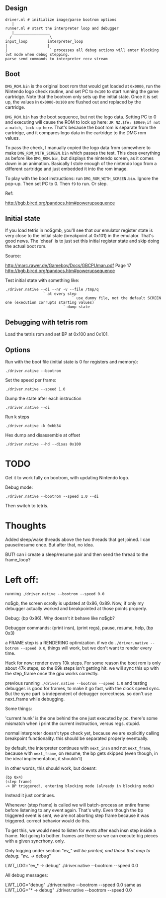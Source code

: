 ## Design

```
driver.ml # initialize image/parse bootrom options
   |
runner.ml # start the interpreter loop and debugger
   |________________
  /                 \
input_loop         interpreter_loop
|                  |
|                   ` processes all debug actions will enter blocking lwt mode when debug stepping.
parse send commands to interpreter recv stream
```

## Boot

`DMG_ROM.bin` is the original boot rom that would get loaded at `0x0000`, run
the Nintendo logo check routine, and set PC to `0x100` to start running the
game cartridge. Note that the bootrom only sets up the initial state. Once it
is set up, the values in `0x0000-0x100` are flushed out and replaced by the
cartridge.

`DMG_ROM.bin` has the boot sequence, but not the logo data. Setting PC to 0 and
executing will cause the ROM to lock up here: `JR NZ,$fe; $00e9;if not a match,
lock up here`. That's because the boot rom is separate from the cartridge, and
it compares logo data in the cartridge to the DMG rom values.

To pass the check, I manually copied the logo data from somewhere to make
`DMG_ROM_WITH_SCREEN.bin` which passes the test. This does everything as before
like `DMG_ROM.bin`, but displays the nintendo screen, as it comes down in an
animation. Basically I stole enough of the nintendo logo from a different
cartridge and just embedded it into the rom image.

To play with the boot instructions: run `DMG_ROM_WITH_SCREEN.bin`. Ignore the
pop-up. Then set PC to 0. Then `f9` to run. Or step.

Ref:

http://bgb.bircd.org/pandocs.htm#powerupsequence


## Initial state

If you load tetris in no$gmb, you'll see that our emulator register state is
very close to the initial state (breakpoint at 0x101) in the emulator. That's
good news. The 'cheat' is to just set this initial register state and skip
doing the actual boot rom.

Source:

http://marc.rawer.de/Gameboy/Docs/GBCPUman.pdf Page 17
http://bgb.bircd.org/pandocs.htm#powerupsequence

Test initial state with something like:

```
./driver.native --di --nr -v --file /tmp/q
                 ` at every step
                              ` use dummy file, not the default SCREEN one (execution corrupts starting values)
                          `-dump state

```


## Debugging with tetris rom

Load the tetris rom and set BP at 0x100 and 0x101.


## Options

Run with the boot file (initial state is 0 for registers and memory):

`./driver.native --bootrom`

Set the speed per frame:

`./driver.native --speed 1.0`

Dump the state after each instruction

`./driver.native --di`

Run k steps

`./driver.native -k 0xbb34`

Hex dump and disassemble at offset

`./driver.native --hd --disas 0x100`


# TODO

Get it to work fully on bootrom, with updating Nintendo logo.

Debug mode:

`./driver.native --bootrom --speed 1.0 --di`

Then switch to tetris.



# Thoughts

Added sleep/wake threads above the two threads that get joined. I can pause/resume once. But after that,
no idea.

BUT! can i create a sleep/resume pair and then send the thread to the frame_loop?



# Left off:

running `./driver.native --bootrom --speed 0.0 `



no$gb, the screen scrolly is updated at 0x86, 0x89. Now, if only my
debugger actually worked and breakpointed at those points properly.

Debug: (bp 0x86). Why doesn't it behave like no$gb?
















Debugger commands: (print insn), (print regs), pause, resume, help, (bp 0x3)


a FRAME step is a RENDERING optimization. if we do `./driver.native --botrom --speed 0.0`, things
will work, but we don't want to render every time.


Hack for now: render every 10k steps. For some reason the boot rom is only about 47k steps,
so the 69k steps isn't getting hit. we will sync this up with the step_frame once
the gpu works correctly.

previous 
running `./driver.native --bootrom --speed 1.0` and testing debugger.
is good for frames, to make it go fast, with the clock speed sync. But the sync
part is independent of debugger correctness. so don't use next_frame while debugging.


Some things:

'current hunk' is the one behind the one just executed by pc. there's some mismatch
when i print the current instruction, versus regs. stupid.

normal interpreter doesn't type check yet, because we are explicitly calling breakpoint functionality.
this should be separated properly eventually.

by default, the interpreter continues with `next_insn` and not `next_frame`, because with
`next_frame`, on resume, the bp gets skipped (even though, in the ideal implementation, it shouldn't)

In other words, this should work, but doesnt:

```
(bp 0x4)
(step frame)
-> BP triggered!, entering blocking mode (already in blocking mode)
```

Instead it just continues.


Whenever (step frame) is called we will batch-process an entire frame before
listening to any event again. That's why. Even though the bp triggered event is sent,
we are not aborting step frame because it was triggered. correct behavior would do this.

To get this, we would need to listen for evnts after each insn step inside a frame. Not going
to bother. frames are there so we can execute big pieces with a given syncrhony. only.



Only logging under section "ev_*" will be printed, and those that map to debug.
"ev_* -> debug"

LWT_LOG="ev_* -> debug" ./driver.native --bootrom --speed 0.0 

All debug messages:

LWT_LOG="debug" ./driver.native --bootrom --speed 0.0 
same as
LWT_LOG="* -> debug" ./driver.native --bootrom --speed 0.0 
